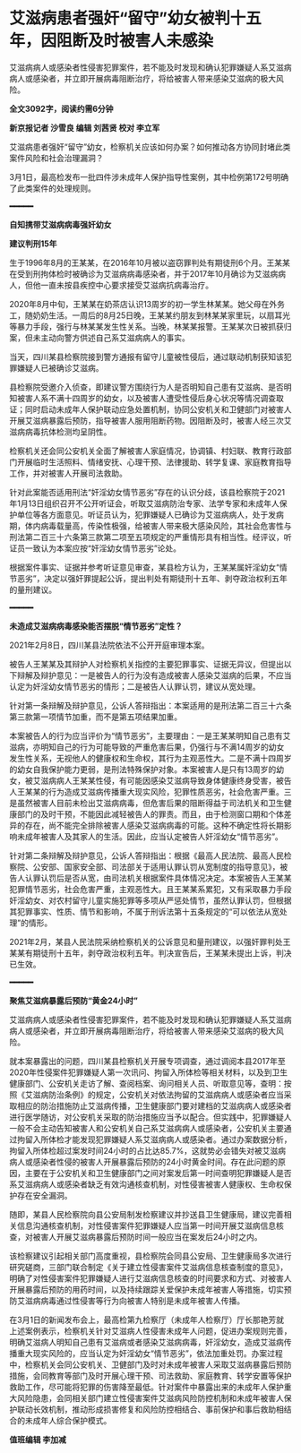 # 艾滋病患者强奸“留守”幼女被判十五年，因阻断及时被害人未感染

艾滋病病人或感染者性侵害犯罪案件，若不能及时发现和确认犯罪嫌疑人系艾滋病病人或感染者，并立即开展病毒阻断治疗，将给被害人带来感染艾滋病的极大风险。

**全文3092字，阅读约需6分钟**

**新京报记者 沙雪良 编辑 刘茜贤 校对 李立军**

艾滋病患者强奸“留守”幼女，检察机关应该如何办案？如何推动各方协同封堵此类案件风险和社会治理漏洞？

3月1日，最高检发布一批四件涉未成年人保护指导性案例，其中检例第172号明确了此类案件的处理规则。

**━━━━━**

**自知携带艾滋病病毒强奸幼女**

**建议判刑15年**

生于1996年8月的王某某，在2016年10月被以盗窃罪判处有期徒刑6个月。王某某在受到刑拘体检时被确诊为艾滋病病毒感染者，并于2017年10月确诊为艾滋病病人，但他一直未按县疾控中心要求接受艾滋病抗病毒治疗。

2020年8月中旬，王某某在奶茶店认识13周岁的初一学生林某某。她父母在外务工，随奶奶生活。一周后的8月25日晚，王某某约朋友到林某某家里玩，以扇耳光等暴力手段，强行与林某某发生性关系。当晚，林某某报警。王某某次日被抓获归案，但未主动向警方供述自己系艾滋病病人的事实。

当天，四川某县检察院接到警方通报有留守儿童被性侵后，通过联动机制获知该犯罪嫌疑人已被确诊艾滋病。

县检察院受邀介入侦查，即建议警方围绕行为人是否明知自己患有艾滋病、是否明知被害人系不满十四周岁的幼女，以及被害人遭受性侵后身心状况等情况调查取证；同时启动未成年人保护联动应急处置机制，协同公安机关和卫健部门对被害人开展艾滋病暴露后预防，指导被害人服用阻断药物。因阻断及时，被害人经三次艾滋病病毒抗体检测均呈阴性。

检察机关还会同公安机关全面了解被害人家庭情况，协调镇、村妇联、教育行政部门开展临时生活照料、情绪安抚、心理干预、法律援助、转学复课、家庭教育指导工作，并对被害人开展司法救助。

针对此案能否适用刑法“奸淫幼女情节恶劣”存在的认识分歧，该县检察院于2021年1月13日组织召开不公开听证会，听取艾滋病防治专家、法学专家和未成年人保护单位等各方面意见。听证员认为，犯罪嫌疑人已确诊为艾滋病病人，处于发病期，体内病毒载量高，传染性极强，给被害人带来极大感染风险，其社会危害性与刑法第二百三十六条第三款第二项至五项规定的严重情形具有相当性。经评议，听证员一致认为本案应按“奸淫幼女情节恶劣”论处。

根据案件事实、证据并参考听证意见审查，某县检方认为，王某某属奸淫幼女“情节恶劣”，决定以强奸罪提起公诉，提出判处有期徒刑十五年、剥夺政治权利五年的量刑建议。

**━━━━━**

**未造成艾滋病病毒感染能否摆脱“情节恶劣”定性？**

2021年2月8日，四川某县法院依法不公开开庭审理本案。

被告人王某某及其辩护人对检察机关指控的主要犯罪事实、证据无异议，但提出以下辩解及辩护意见：一是被告人的行为没有造成被害人感染艾滋病的后果，不应当认定为奸淫幼女情节恶劣的情形；二是被告人认罪认罚，建议从宽处理。

针对第一条辩解及辩护意见，公诉人答辩指出：本案适用的是刑法第二百三十六条第三款第一项情节加重，而不是第五项结果加重。

本案被告人的行为应当评价为“情节恶劣”，主要理由：一是王某某明知自己患有艾滋病，亦明知自己的行为可能导致的严重危害后果，仍强行与不满14周岁的幼女发生性关系，无视他人的健康权和生命权，其行为主观恶性大。二是不满十四周岁的幼女自我保护能力更弱，是刑法特殊保护对象。本案被害人是只有13周岁的幼女，被艾滋病病人王某某性侵，有可能因感染艾滋病导致身体健康终身受害，被告人王某某的行为造成艾滋病传播重大现实风险，犯罪性质恶劣，社会危害严重。三是虽然被害人目前未检出艾滋病病毒，但危害后果的阻断得益于司法机关和卫生健康部门的及时干预，不能因此减轻被告人的罪责。而且，由于检测窗口期和个体差异的存在，尚不能完全排除被害人感染艾滋病病毒的可能。这种不确定性将长期影响未成年被害人及其家人的生活。因此，应当认定被告人奸淫幼女“情节恶劣”。

针对第二条辩解及辩护意见，公诉人答辩指出：根据《最高人民法院、最高人民检察院、公安部、国家安全部、司法部关于适用认罪认罚从宽制度的指导意见》，被告人认罪认罚后是否从宽，由司法机关根据案件具体情况决定。本案被告人王某某犯罪情节恶劣，社会危害严重，主观恶性大。且王某某系累犯，又有采取暴力手段奸淫幼女、对农村留守儿童实施犯罪等多项从严惩处情节，虽然认罪认罚，但根据其犯罪事实、性质、情节和影响，不属于刑诉法第十五条规定的“可以依法从宽处理”的情形。

2021年2月，某县人民法院采纳检察机关的公诉意见和量刑建议，以强奸罪判处王某某有期徒刑十五年，剥夺政治权利五年。判决宣告后，王某某未提出上诉，判决已生效。

**━━━━━**

**聚焦艾滋病暴露后预防“黄金24小时”**

艾滋病病人或感染者性侵害犯罪案件，若不能及时发现和确认犯罪嫌疑人系艾滋病病人或感染者，并立即开展病毒阻断治疗，将给被害人带来感染艾滋病的极大风险。

就本案暴露出的问题，四川某县检察机关开展专项调查，通过调阅本县2017年至2020年性侵案件犯罪嫌疑人第一次讯问、拘留入所体检等相关材料，以及到卫生健康部门、公安机关走访了解、查阅档案、询问相关人员、听取意见等，查明：按照《艾滋病防治条例》的规定，公安机关对依法拘留的艾滋病病人或感染者应当采取相应的防治措施防止艾滋病传播，卫生健康部门要对建档的艾滋病病人或感染者进行医学随访，对公安机关采取的防治措施应当予以配合。但实践中，犯罪嫌疑人一般不会主动告知被害人和公安机关自己系艾滋病病人或感染者，公安机关主要通过拘留入所体检才能发现犯罪嫌疑人系艾滋病病人或感染者。通过办案数据分析，拘留入所体检超过案发时间24小时的占比达85.7%，这就势必会错失对被艾滋病病人或感染者性侵的被害人开展暴露后预防的24小时黄金时间。存在此问题的原因，主要在于公安机关和卫生健康部门之间对案发后第一时间查明犯罪嫌疑人是否系艾滋病病人或感染者缺乏有效沟通核查机制，对性侵害被害人健康权、生命权保护存在安全漏洞。

随即，某县人民检察院向县公安局制发检察建议并抄送县卫生健康局，建议完善相关信息沟通核查机制，对性侵害案件犯罪嫌疑人应当第一时间开展艾滋病信息核查，对被害人开展艾滋病暴露后预防时间一般应当在案发后24小时之内。

该检察建议引起相关部门高度重视，县检察院会同县公安局、卫生健康局多次进行研究磋商，三部门联合制定《关于建立性侵害案件艾滋病信息核查制度的意见》，明确了对性侵害案件犯罪嫌疑人进行艾滋病信息核查的时间要求和方式、对被害人开展暴露后预防的用药时间，以及持续跟踪关爱保护未成年被害人等措施，切实预防艾滋病病毒通过性侵害等行为向被害人特别是未成年被害人传播。

在3月1日的新闻发布会上，最高检第九检察厅（未成年人检察厅）厅长那艳芳就上述案例表示，检察机关针对艾滋病人性侵害未成年人问题，促进办案规则完善，明确艾滋病人明知自己患有艾滋病或者感染艾滋病病毒，奸淫幼女，造成艾滋病传播重大现实风险的，应当认定为奸淫幼女“情节恶劣”，依法加重处罚。办案过程中，检察机关会同公安机关、卫健部门及时对未成年被害人采取艾滋病暴露后预防措施，会同教育等部门及时开展心理干预、司法救助、家庭教育、转学安置等保护救助工作，尽可能将犯罪的伤害降至最低。针对案件中暴露出来的未成年人保护重大风险隐患，会同相关部门建立性侵害案件艾滋病风险防控机制和未成年被害人保护联动长效机制，推动形成损害修复和风险防控相结合、事前保护和事后救助相结合的未成年人综合保护模式。

**值班编辑 李加减**

